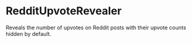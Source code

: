 # RedditUpvoteRevealer
Reveals the number of upvotes on Reddit posts with their upvote counts hidden by default.
